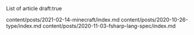 List of article draft:true

content/posts/2021-02-14-minecraft/index.md
content/posts/2020-10-26-type/index.md
content/posts/2020-11-03-fsharp-lang-spec/index.md
